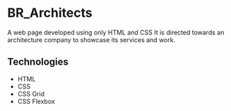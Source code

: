# BR_Architects
A web page developed using only HTML and CSS
It is directed towards an architecture company to showcase its services and work.

## Technologies
- HTML
- CSS
- CSS Grid
- CSS Flexbox
